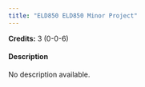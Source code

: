 ```yaml
---
title: "ELD850 ELD850 Minor Project"
---
```

**Credits:** 3 (0-0-6)

#### Description
No description available.